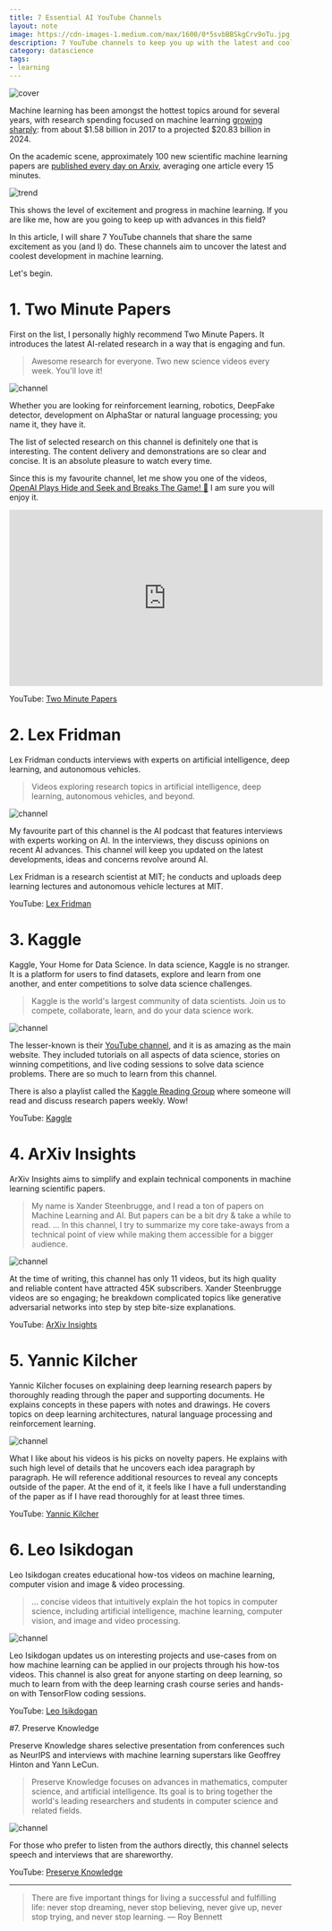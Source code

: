 ```yaml
---
title: 7 Essential AI YouTube Channels
layout: note
image: https://cdn-images-1.medium.com/max/1600/0*5svbBBSkgCrv9oTu.jpg
description: 7 YouTube channels to keep you up with the latest and coolest advances in machine learning
category: datascience
tags:
- learning
---
```


![cover](https://cdn-images-1.medium.com/max/1600/0*5svbBBSkgCrv9oTu.jpg)

Machine learning has been amongst the hottest topics around for several years, with research spending focused on machine learning [growing sharply](https://pureai.com/articles/2019/07/23/nwsdes-machine-learning-market-growth.aspx): from about $1.58 billion in 2017 to a projected $20.83 billion in 2024.

On the academic scene, approximately 100 new scientific machine learning papers are [published every day on Arxiv](http://data-mining.philippe-fournier-viger.com/too-many-machine-learning-papers/), averaging one article every 15 minutes.

![trend](https://cdn-images-1.medium.com/max/1600/0*U9nNF9n5eYvQbVVg.png)

This shows the level of excitement and progress in machine learning. If you are like me, how are you going to keep up with advances in this field?

In this article, I will share 7 YouTube channels that share the same excitement as you (and I) do. These channels aim to uncover the latest and coolest development in machine learning.

Let's begin.

# 1. Two Minute Papers

First on the list, I personally highly recommend Two Minute Papers. It introduces the latest AI-related research in a way that is engaging and fun.

> Awesome research for everyone. Two new science videos every week. You'll love it!

![channel](https://cdn-images-1.medium.com/max/1200/1*JHMmXmj0FeK5uY68u-NbQA.png)

Whether you are looking for reinforcement learning, robotics, DeepFake detector, development on AlphaStar or natural language processing; you name it, they have it.

The list of selected research on this channel is definitely one that is interesting. The content delivery and demonstrations are so clear and concise. It is an absolute pleasure to watch every time.

Since this is my favourite channel, let me show you one of the videos, [OpenAI Plays Hide and Seek and Breaks The Game! 🤖](https://www.youtube.com/watch?v=Lu56xVlZ40M) I am sure you will enjoy it.

<iframe width="560" height="315" src="https://www.youtube.com/embed/Lu56xVlZ40M" frameborder="0" allow="accelerometer; autoplay; encrypted-media; gyroscope; picture-in-picture" allowfullscreen></iframe>

YouTube: [Two Minute Papers](https://www.youtube.com/user/keeroyz/featured)

# 2. Lex Fridman

Lex Fridman conducts interviews with experts on artificial intelligence, deep learning, and autonomous vehicles.

> Videos exploring research topics in artificial intelligence, deep learning, autonomous vehicles, and beyond.

![channel](https://cdn-images-1.medium.com/max/1200/1*st-L-ZJP1Grp1DBGDIkxCQ.png)

My favourite part of this channel is the AI podcast that features interviews with experts working on AI. In the interviews, they discuss opinions on recent AI advances. This channel will keep you updated on the latest developments, ideas and concerns revolve around AI.

Lex Fridman is a research scientist at MIT; he conducts and uploads deep learning lectures and autonomous vehicle lectures at MIT.

YouTube: [Lex Fridman](https://www.youtube.com/user/lexfridman/featured)

# 3. Kaggle

Kaggle, Your Home for Data Science. In data science, Kaggle is no stranger. It is a platform for users to find datasets, explore and learn from one another, and enter competitions to solve data science challenges.

> Kaggle is the world's largest community of data scientists. Join us to compete, collaborate, learn, and do your data science work.

![channel](https://cdn-images-1.medium.com/max/1200/1*vriRz7nZJmF5FE0q-t-d2w.png)

The lesser-known is their [YouTube channel](https://www.youtube.com/channel/UCSNeZleDn9c74yQc-EKnVTA), and it is as amazing as the main website. They included tutorials on all aspects of data science, stories on winning competitions, and live coding sessions to solve data science problems. There are so much to learn from this channel.

There is also a playlist called the [Kaggle Reading Group](https://www.youtube.com/playlist?list=PLqFaTIg4myu8t5ycqvp7I07jTjol3RCl9) where someone will read and discuss research papers weekly. Wow!

YouTube: [Kaggle](https://www.youtube.com/channel/UCSNeZleDn9c74yQc-EKnVTA)

# 4. ArXiv Insights

ArXiv Insights aims to simplify and explain technical components in machine learning scientific papers.

> My name is Xander Steenbrugge, and I read a ton of papers on Machine Learning and AI. But papers can be a bit dry & take a while to read. … In this channel, I try to summarize my core take-aways from a technical point of view while making them accessible for a bigger audience.

![channel](https://cdn-images-1.medium.com/max/1200/1*Nq1rXhht8pzboeyLVzgslQ.png)

At the time of writing, this channel has only 11 videos, but its high quality and reliable content have attracted 45K subscribers. Xander Steenbrugge videos are so engaging; he breakdown complicated topics like generative adversarial networks into step by step bite-size explanations.

YouTube: [ArXiv Insights](https://www.youtube.com/channel/UCNIkB2IeJ-6AmZv7bQ1oBYg/featured)

# 5. Yannic Kilcher

Yannic Kilcher focuses on explaining deep learning research papers by thoroughly reading through the paper and supporting documents. He explains concepts in these papers with notes and drawings. He covers topics on deep learning architectures, natural language processing and reinforcement learning.

![channel](https://cdn-images-1.medium.com/max/1200/1*O0sfT6eXgp8pkZUTcKYdsA.png)

What I like about his videos is his picks on novelty papers. He explains with such high level of details that he uncovers each idea paragraph by paragraph. He will reference additional resources to reveal any concepts outside of the paper. At the end of it, it feels like I have a full understanding of the paper as if I have read thoroughly for at least three times.

YouTube: [Yannic Kilcher](https://www.youtube.com/channel/UCZHmQk67mSJgfCCTn7xBfew/featured)

# 6. Leo Isikdogan

Leo Isikdogan creates educational how-tos videos on machine learning, computer vision and image & video processing.

> … concise videos that intuitively explain the hot topics in computer science, including artificial intelligence, machine learning, computer vision, and image and video processing.

![channel](https://cdn-images-1.medium.com/max/1200/1*NCm6jI03xzNBke6ikQbgng.png)

Leo Isikdogan updates us on interesting projects and use-cases from on how machine learning can be applied in our projects through his how-tos videos.
This channel is also great for anyone starting on deep learning, so much to learn from with the deep learning crash course series and hands-on with TensorFlow coding sessions.

YouTube: [Leo Isikdogan](https://www.youtube.com/channel/UC-YAxUbpa1hvRyfJBKFNcJA/featured)

#7. Preserve Knowledge

Preserve Knowledge shares selective presentation from conferences such as NeurIPS and interviews with machine learning superstars like Geoffrey Hinton and Yann LeCun.

> Preserve Knowledge focuses on advances in mathematics, computer science, and artificial intelligence. Its goal is to bring together the world's leading researchers and students in computer science and related fields.

![channel](https://cdn-images-1.medium.com/max/1200/1*JOJJNogNuDiYtzuCOX9uCg.png)


For those who prefer to listen from the authors directly, this channel selects speech and interviews that are shareworthy.

YouTube: [Preserve Knowledge](https://www.youtube.com/user/Charleshche/featured)

---

> There are five important things for living a successful and fulfilling life: never stop dreaming, never stop believing, never give up, never stop trying, and never stop learning. ― Roy Bennett
